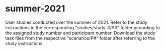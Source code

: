 # summer-2021

User studies conducted over the summer of 2021. Refer to the study instructions in the corresponding "studies/study-#/P#" folder according to the assigned study number and participant number. Download the study task files from the respective "scenarios/P#" folder after referring to the study instructions.
